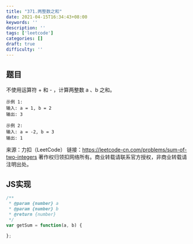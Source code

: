 ```yaml
---
title: "371.两整数之和"
date: 2021-04-15T16:34:43+08:00
keywords: ''
description: ''
tags: ['leetcode']
categories: []
draft: true
difficulty: ''
---
```


## 题目

不使用运算符 + 和 - ​​​​​​​，计算两整数 ​​​​​​​a 、b ​​​​​​​之和。

```
示例 1:
输入: a = 1, b = 2
输出: 3

示例 2:
输入: a = -2, b = 3
输出: 1
```

来源：力扣（LeetCode）
链接：https://leetcode-cn.com/problems/sum-of-two-integers
著作权归领扣网络所有。商业转载请联系官方授权，非商业转载请注明出处。


## JS实现

```javascript
/**
 * @param {number} a
 * @param {number} b
 * @return {number}
 */
var getSum = function(a, b) {

};
```

